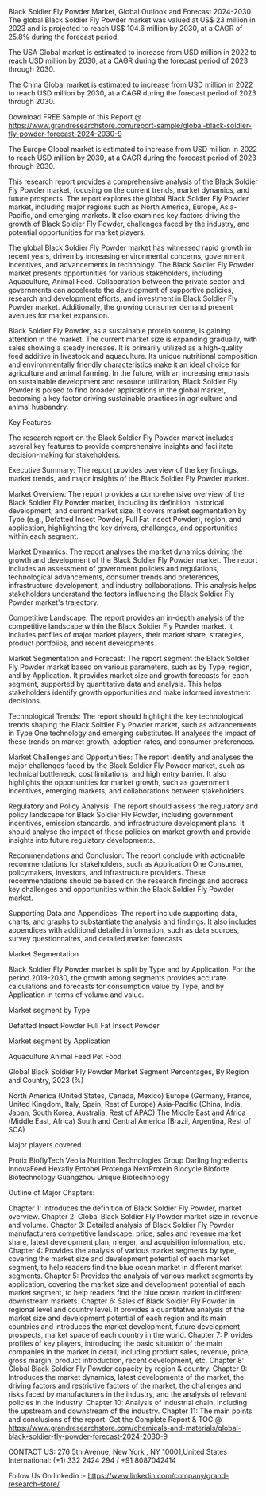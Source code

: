 Black Soldier Fly Powder Market, Global Outlook and Forecast 2024-2030
The global Black Soldier Fly Powder market was valued at US$ 23 million in 2023 and is projected to reach US$ 104.6 million by 2030, at a CAGR of 25.8% during the forecast period.

The USA Global market is estimated to increase from USD million in 2022 to reach USD million by 2030, at a CAGR during the forecast period of 2023 through 2030.

The China Global market is estimated to increase from USD million in 2022 to reach USD million by 2030, at a CAGR during the forecast period of 2023 through 2030.

Download FREE Sample of this Report @ https://www.grandresearchstore.com/report-sample/global-black-soldier-fly-powder-forecast-2024-2030-9

The Europe Global market is estimated to increase from USD million in 2022 to reach USD million by 2030, at a CAGR during the forecast period of 2023 through 2030.

This research report provides a comprehensive analysis of the Black Soldier Fly Powder market, focusing on the current trends, market dynamics, and future prospects. The report explores the global Black Soldier Fly Powder market, including major regions such as North America, Europe, Asia-Pacific, and emerging markets. It also examines key factors driving the growth of Black Soldier Fly Powder, challenges faced by the industry, and potential opportunities for market players.

The global Black Soldier Fly Powder market has witnessed rapid growth in recent years, driven by increasing environmental concerns, government incentives, and advancements in technology. The Black Soldier Fly Powder market presents opportunities for various stakeholders, including Aquaculture, Animal Feed. Collaboration between the private sector and governments can accelerate the development of supportive policies, research and development efforts, and investment in Black Soldier Fly Powder market. Additionally, the growing consumer demand present avenues for market expansion.

Black Soldier Fly Powder, as a sustainable protein source, is gaining attention in the market. The current market size is expanding gradually, with sales showing a steady increase. It is primarily utilized as a high-quality feed additive in livestock and aquaculture. Its unique nutritional composition and environmentally friendly characteristics make it an ideal choice for agriculture and animal farming. In the future, with an increasing emphasis on sustainable development and resource utilization, Black Soldier Fly Powder is poised to find broader applications in the global market, becoming a key factor driving sustainable practices in agriculture and animal husbandry.

Key Features:

The research report on the Black Soldier Fly Powder market includes several key features to provide comprehensive insights and facilitate decision-making for stakeholders.

Executive Summary: The report provides overview of the key findings, market trends, and major insights of the Black Soldier Fly Powder market.

Market Overview: The report provides a comprehensive overview of the Black Soldier Fly Powder market, including its definition, historical development, and current market size. It covers market segmentation by Type (e.g., Defatted Insect Powder, Full Fat Insect Powder), region, and application, highlighting the key drivers, challenges, and opportunities within each segment.

Market Dynamics: The report analyses the market dynamics driving the growth and development of the Black Soldier Fly Powder market. The report includes an assessment of government policies and regulations, technological advancements, consumer trends and preferences, infrastructure development, and industry collaborations. This analysis helps stakeholders understand the factors influencing the Black Soldier Fly Powder market's trajectory.

Competitive Landscape: The report provides an in-depth analysis of the competitive landscape within the Black Soldier Fly Powder market. It includes profiles of major market players, their market share, strategies, product portfolios, and recent developments.

Market Segmentation and Forecast: The report segment the Black Soldier Fly Powder market based on various parameters, such as by Type, region, and by Application. It provides market size and growth forecasts for each segment, supported by quantitative data and analysis. This helps stakeholders identify growth opportunities and make informed investment decisions.

Technological Trends: The report should highlight the key technological trends shaping the Black Soldier Fly Powder market, such as advancements in Type One technology and emerging substitutes. It analyses the impact of these trends on market growth, adoption rates, and consumer preferences.

Market Challenges and Opportunities: The report identify and analyses the major challenges faced by the Black Soldier Fly Powder market, such as technical bottleneck, cost limitations, and high entry barrier. It also highlights the opportunities for market growth, such as government incentives, emerging markets, and collaborations between stakeholders.

Regulatory and Policy Analysis: The report should assess the regulatory and policy landscape for Black Soldier Fly Powder, including government incentives, emission standards, and infrastructure development plans. It should analyse the impact of these policies on market growth and provide insights into future regulatory developments.

Recommendations and Conclusion: The report conclude with actionable recommendations for stakeholders, such as Application One Consumer, policymakers, investors, and infrastructure providers. These recommendations should be based on the research findings and address key challenges and opportunities within the Black Soldier Fly Powder market.

Supporting Data and Appendices: The report include supporting data, charts, and graphs to substantiate the analysis and findings. It also includes appendices with additional detailed information, such as data sources, survey questionnaires, and detailed market forecasts.

Market Segmentation

Black Soldier Fly Powder market is split by Type and by Application. For the period 2019-2030, the growth among segments provides accurate calculations and forecasts for consumption value by Type, and by Application in terms of volume and value.

Market segment by Type

Defatted Insect Powder
Full Fat Insect Powder

Market segment by Application

Aquaculture
Animal Feed
Pet Food

Global Black Soldier Fly Powder Market Segment Percentages, By Region and Country, 2023 (%)

North America (United States, Canada, Mexico)
Europe (Germany, France, United Kingdom, Italy, Spain, Rest of Europe)
Asia-Pacific (China, India, Japan, South Korea, Australia, Rest of APAC)
The Middle East and Africa (Middle East, Africa)
South and Central America (Brazil, Argentina, Rest of SCA)

Major players covered

Protix
BioflyTech
Veolia
Nutrition Technologies Group
Darling Ingredients
InnovaFeed
Hexafly
Entobel
Protenga
NextProtein
Biocycle
Bioforte Biotechnology
Guangzhou Unique Biotechnology

Outline of Major Chapters:

Chapter 1: Introduces the definition of Black Soldier Fly Powder, market overview.
Chapter 2: Global Black Soldier Fly Powder market size in revenue and volume.
Chapter 3: Detailed analysis of Black Soldier Fly Powder manufacturers competitive landscape, price, sales and revenue market share, latest development plan, merger, and acquisition information, etc.
Chapter 4: Provides the analysis of various market segments by type, covering the market size and development potential of each market segment, to help readers find the blue ocean market in different market segments.
Chapter 5: Provides the analysis of various market segments by application, covering the market size and development potential of each market segment, to help readers find the blue ocean market in different downstream markets.
Chapter 6: Sales of Black Soldier Fly Powder in regional level and country level. It provides a quantitative analysis of the market size and development potential of each region and its main countries and introduces the market development, future development prospects, market space of each country in the world.
Chapter 7: Provides profiles of key players, introducing the basic situation of the main companies in the market in detail, including product sales, revenue, price, gross margin, product introduction, recent development, etc.
Chapter 8: Global Black Soldier Fly Powder capacity by region & country.
Chapter 9: Introduces the market dynamics, latest developments of the market, the driving factors and restrictive factors of the market, the challenges and risks faced by manufacturers in the industry, and the analysis of relevant policies in the industry.
Chapter 10: Analysis of industrial chain, including the upstream and downstream of the industry.
Chapter 11: The main points and conclusions of the report.
Get the Complete Report & TOC @ https://www.grandresearchstore.com/chemicals-and-materials/global-black-soldier-fly-powder-forecast-2024-2030-9

CONTACT US:
276 5th Avenue, New York , NY 10001,United States
International: (+1) 332 2424 294 / +91 8087042414

Follow Us On linkedin :- https://www.linkedin.com/company/grand-research-store/
